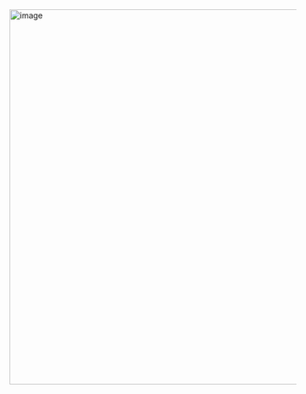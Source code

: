 <img width="658" alt="image" src="https://github.com/user-attachments/assets/ef70047e-82eb-4716-9f38-c8094ec84ad3">
